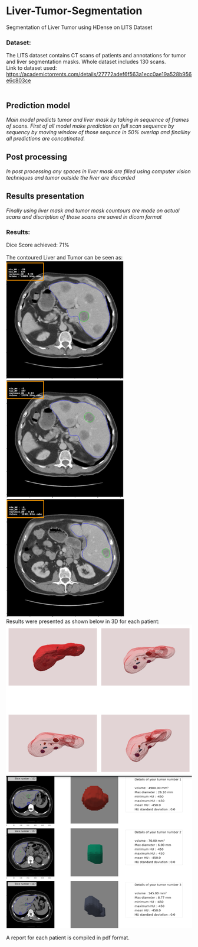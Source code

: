 # Liver-Tumor-Segmentation
Segmentation of Liver Tumor using HDense on LITS Dataset <br />
### Dataset: <br />
The LITS dataset contains CT scans of patients and annotations for tumor and liver segmentation masks. Whole dataset includes 130 scans. <br />
Link to dataset used: https://academictorrents.com/details/27772adef6f563a1ecc0ae19a528b956e6c803ce <br />
<br /> 
## Prediction model
*Main model predicts tumor and  liver mask by taking in sequence of frames of scans. First of all model make prediction on full scan sequence by sequency by moving window of those sequnce in 50% overlap and finalliny all predictions are concatinated.*
## Post processing
*In post processing any spaces in liver mask are filled using computer vision techniques and tumor outside the liver are discarded*

## Results presentation
*Finally using liver mask and tumor mask countours are made on actual scans and discription of those scans are saved in dicom format*
### Results:
Dice Score achieved: 71% <br />
<br /> 
The contoured Liver and Tumor can be seen as: <br />
![output](results/1.PNG) 
![output](results/2.PNG) 
![output](results/3.PNG) 
<br />
Results were presented as shown below in 3D for each patient: <br />
![output](results/4.PNG) <br /> 
![output](results/5.PNG) <br />

A report for each patient is compiled in pdf format.
